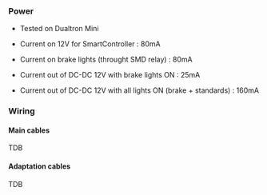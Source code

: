 ### Power
- Tested on Dualtron Mini

- Current on 12V for SmartController : 80mA
- Current on brake lights (throught SMD relay) : 80mA
- Current out of DC-DC 12V with brake lights ON : 25mA
- Current out of DC-DC 12V with all lights ON (brake + standards) : 160mA

### Wiring
#### Main cables
TDB

#### Adaptation cables
TDB

